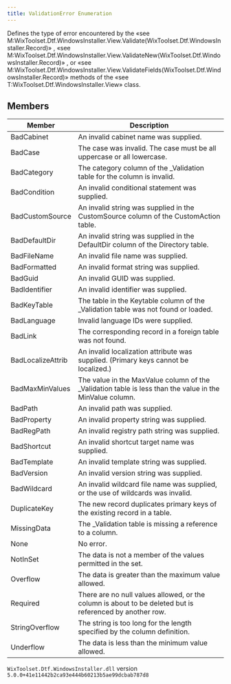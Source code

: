 ```yaml
---
title: ValidationError Enumeration
---
```

Defines the type of error encountered by the «see M:WixToolset.Dtf.WindowsInstaller.View.Validate(WixToolset.Dtf.WindowsInstaller.Record)» , «see M:WixToolset.Dtf.WindowsInstaller.View.ValidateNew(WixToolset.Dtf.WindowsInstaller.Record)» , or «see M:WixToolset.Dtf.WindowsInstaller.View.ValidateFields(WixToolset.Dtf.WindowsInstaller.Record)» methods of the «see T:WixToolset.Dtf.WindowsInstaller.View» class.
## Members
| Member | Description |
| ------ | ----------- |
| BadCabinet | An invalid cabinet name was supplied. |
| BadCase | The case was invalid. The case must be all uppercase or all lowercase. |
| BadCategory | The category column of the _Validation table for the column is invalid. |
| BadCondition | An invalid conditional statement was supplied. |
| BadCustomSource | An invalid string was supplied in the CustomSource column of the CustomAction table. |
| BadDefaultDir | An invalid string was supplied in the DefaultDir column of the Directory table. |
| BadFileName | An invalid file name was supplied. |
| BadFormatted | An invalid format string was supplied. |
| BadGuid | An invalid GUID was supplied. |
| BadIdentifier | An invalid identifier was supplied. |
| BadKeyTable | The table in the Keytable column of the _Validation table was not found or loaded. |
| BadLanguage | Invalid language IDs were supplied. |
| BadLink | The corresponding record in a foreign table was not found. |
| BadLocalizeAttrib | An invalid localization attribute was supplied. (Primary keys cannot be localized.) |
| BadMaxMinValues | The value in the MaxValue column of the _Validation table is less than the value in the MinValue column. |
| BadPath | An invalid path was supplied. |
| BadProperty | An invalid property string was supplied. |
| BadRegPath | An invalid registry path string was supplied. |
| BadShortcut | An invalid shortcut target name was supplied. |
| BadTemplate | An invalid template string was supplied. |
| BadVersion | An invalid version string was supplied. |
| BadWildcard | An invalid wildcard file name was supplied, or the use of wildcards was invalid. |
| DuplicateKey | The new record duplicates primary keys of the existing record in a table. |
| MissingData | The _Validation table is missing a reference to a column. |
| None | No error. |
| NotInSet | The data is not a member of the values permitted in the set. |
| Overflow | The data is greater than the maximum value allowed. |
| Required | There are no null values allowed, or the column is about to be deleted but is referenced by another row. |
| StringOverflow | The string is too long for the length specified by the column definition. |
| Underflow | The data is less than the minimum value allowed. |
`WixToolset.Dtf.WindowsInstaller.dll` version `5.0.0+41e11442b2ca93e444b60213b5ae99dcbab787d8`
